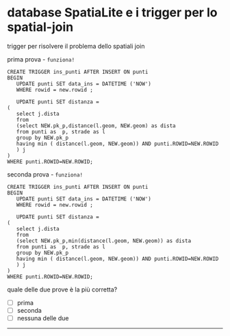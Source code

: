 # database SpatiaLite e i trigger per lo spatial-join
trigger per risolvere il problema dello spatiali join 

prima prova - `funziona!`

```
CREATE TRIGGER ins_punti AFTER INSERT ON punti
BEGIN
   UPDATE punti SET data_ins = DATETIME ('NOW')
   WHERE rowid = new.rowid ;

   UPDATE punti SET distanza = 
(
   select j.dista
   from 
   (select NEW.pk_p,distance(l.geom, NEW.geom) as dista
   from punti as  p, strade as l
   group by NEW.pk_p
   having min ( distance(l.geom, NEW.geom)) AND punti.ROWID=NEW.ROWID
   ) j
) 
WHERE punti.ROWID=NEW.ROWID;
```

seconda prova - `funziona!`

```
CREATE TRIGGER ins_punti AFTER INSERT ON punti
BEGIN
   UPDATE punti SET data_ins = DATETIME ('NOW')
   WHERE rowid = new.rowid ;

   UPDATE punti SET distanza = 
(
   select j.dista
   from 
   (select NEW.pk_p,min(distance(l.geom, NEW.geom)) as dista
   from punti as  p, strade as l
   group by NEW.pk_p
   having min ( distance(l.geom, NEW.geom)) AND punti.ROWID=NEW.ROWID
   ) j
) 
WHERE punti.ROWID=NEW.ROWID;
```

quale delle due prove è la più corretta?

- [ ] prima
- [ ] seconda
- [ ] nessuna delle due

----

